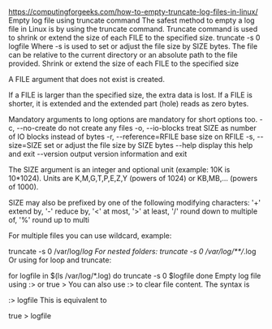 https://computingforgeeks.com/how-to-empty-truncate-log-files-in-linux/
Empty log file using truncate command
The safest method to empty a log file in Linux is by using the truncate command. Truncate command is used to shrink or extend the size of each FILE to the specified size.
truncate -s 0 logfile
Where -s is used to set or adjust the file size by SIZE bytes. The file can be relative to the current directory or an absolute path to the file provided.
Shrink or extend the size of each FILE to the specified size

A FILE argument that does not exist is created.

If a FILE is larger than the specified size, the extra data is lost.
If a FILE is shorter, it is extended and the extended part (hole)
reads as zero bytes.

Mandatory arguments to long options are mandatory for short options too.
  -c, --no-create        do not create any files
  -o, --io-blocks        treat SIZE as number of IO blocks instead of bytes
  -r, --reference=RFILE  base size on RFILE
  -s, --size=SIZE        set or adjust the file size by SIZE bytes
      --help     display this help and exit
      --version  output version information and exit

The SIZE argument is an integer and optional unit (example: 10K is 10*1024).
Units are K,M,G,T,P,E,Z,Y (powers of 1024) or KB,MB,... (powers of 1000).

SIZE may also be prefixed by one of the following modifying characters:
'+' extend by, '-' reduce by, '<' at most, '>' at least,
'/' round down to multiple of, '%' round up to multi

For multiple files you can use wildcard, example:

truncate -s 0 /var/log/*log
For nested folders:
truncate -s 0 /var/log/**/*.log
Or using for loop and truncate:

for logfile in $(ls /var/log/*.log)
do 
  truncate -s 0 $logfile
done
Empty log file using :> or true >
You can also use :> to clear file content. The syntax is

:> logfile
This is equivalent to

true > logfile